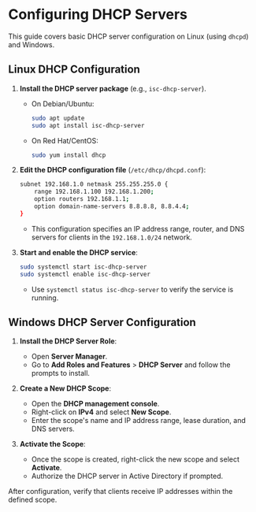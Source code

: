 
# Configuring DHCP Servers

This guide covers basic DHCP server configuration on Linux (using `dhcpd`) and Windows.

## Linux DHCP Configuration
1. **Install the DHCP server package** (e.g., `isc-dhcp-server`).
   - On Debian/Ubuntu:
     ```bash
     sudo apt update
     sudo apt install isc-dhcp-server
     ```
   - On Red Hat/CentOS:
     ```bash
     sudo yum install dhcp
     ```
   
2. **Edit the DHCP configuration file** (`/etc/dhcp/dhcpd.conf`):
   ```bash
   subnet 192.168.1.0 netmask 255.255.255.0 {
       range 192.168.1.100 192.168.1.200;
       option routers 192.168.1.1;
       option domain-name-servers 8.8.8.8, 8.8.4.4;
   }
   ```
   - This configuration specifies an IP address range, router, and DNS servers for clients in the `192.168.1.0/24` network.

3. **Start and enable the DHCP service**:
   ```bash
   sudo systemctl start isc-dhcp-server
   sudo systemctl enable isc-dhcp-server
   ```
   - Use `systemctl status isc-dhcp-server` to verify the service is running.

## Windows DHCP Server Configuration
1. **Install the DHCP Server Role**:
   - Open **Server Manager**.
   - Go to **Add Roles and Features** > **DHCP Server** and follow the prompts to install.

2. **Create a New DHCP Scope**:
   - Open the **DHCP management console**.
   - Right-click on **IPv4** and select **New Scope**.
   - Enter the scope's name and IP address range, lease duration, and DNS servers.

3. **Activate the Scope**:
   - Once the scope is created, right-click the new scope and select **Activate**.
   - Authorize the DHCP server in Active Directory if prompted.

After configuration, verify that clients receive IP addresses within the defined scope.
